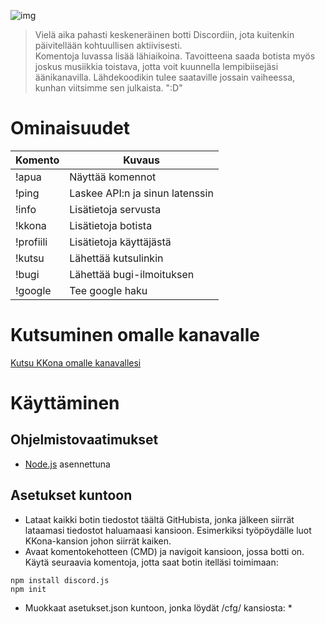 ![img](https://imgur.com/fFSAYJU.png)

> Vielä aika pahasti keskeneräinen botti Discordiin, jota kuitenkin päivitellään kohtuullisen aktiivisesti.<br />
> Komentoja luvassa lisää lähiaikoina. Tavoitteena saada botista myös joskus musiikkia toistava, jotta voit kuunnella lempibiisejäsi äänikanavilla. Lähdekoodikin tulee saataville jossain vaiheessa, kunhan viitsimme sen julkaista. ":D"

# Ominaisuudet

| Komento |  Kuvaus |
| --- | --- |
| !apua | Näyttää komennot |
| !ping | Laskee API:n ja sinun latenssin |
| !info | Lisätietoja servusta |
| !kkona | Lisätietoja botista |
| !profiili | Lisätietoja käyttäjästä |
| !kutsu | Lähettää kutsulinkin |
| !bugi | Lähettää bugi-ilmoituksen |
| !google | Tee google haku  |

# Kutsuminen omalle kanavalle

[Kutsu KKona omalle kanavallesi](https://discordapp.com/api/oauth2/authorize?client_id=424343317854289943&permissions=8&scope=bot)

# Käyttäminen
## Ohjelmistovaatimukset
- [Node.js](https://nodejs.org/en/download/) asennettuna

## Asetukset kuntoon
- Lataat kaikki botin tiedostot täältä GitHubista, jonka jälkeen siirrät lataamasi tiedostot haluamaasi kansioon. Esimerkiksi työpöydälle luot KKona-kansion johon siirrät kaiken.
- Avaat komentokehotteen (CMD) ja navigoit kansioon, jossa botti on. Käytä seuraavia komentoja, jotta saat botin itelläsi toimimaan:
```
npm install discord.js
npm init
```
- Muokkaat asetukset.json kuntoon, jonka löydät /cfg/ kansiosta:
  *

